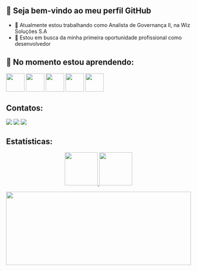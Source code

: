 ## 👋 Seja bem-vindo ao meu perfil GitHub

- 🔭 Atualmente estou trabalhando como Analista de Governança II, na Wiz Soluções S.A
- 💪 Estou em busca da minha primeira oportunidade profissional como desenvolvedor

## 🌱 No momento estou aprendendo:

<img src="https://cdn.jsdelivr.net/gh/devicons/devicon/icons/csharp/csharp-original.svg" width="50" height="50"/> <img src="https://cdn.jsdelivr.net/gh/devicons/devicon/icons/javascript/javascript-original.svg" width="50" height="50"/> <img src="https://cdn.jsdelivr.net/gh/devicons/devicon/icons/typescript/typescript-original.svg" width="50" height="50"/> <img src="https://cdn.jsdelivr.net/gh/devicons/devicon/icons/angularjs/angularjs-plain.svg" width="50" height="50"/> <img src="https://cdn.jsdelivr.net/gh/devicons/devicon/icons/bootstrap/bootstrap-original.svg" width="50" height="50"/> 

## Contatos:

<div>
<a href="https://www.linkedin.com/in/davikennedy" target="_blank"><img src="https://img.shields.io/badge/-LinkedIn-%230077B5?style=for-the-badge&logo=linkedin&logoColor=white" target="_blank"></a> 
<a href="https://twitter.com/davi_kennedy" target="_blank"><img src="https://img.shields.io/badge/Twitter-1DA1F2?style=for-the-badge&logo=twitter&logoColor=white" target="_blank"></a>
<a href="https://instagram.com/davi_kennedy" target="_blank"><img src="https://img.shields.io/badge/-Instagram-%23E4405F?style=for-the-badge&logo=instagram&logoColor=white" target="_blank"></a>
</div>

## Estatísticas:

<div align="center">
<a href="https://github.com/davikennedy">
<img height="90em" src="https://github-readme-stats.vercel.app/api/top-langs/?username=davikennedy&layout=compact&langs_count=7&theme=dark"/>
<img height="90em" src="https://github-readme-stats.vercel.app/api?username=davikennedy&show_icons=true&theme=dark&include_all_commits=true&count_private=true"/>
</div>

<p align="center">
	<img height="200em" width="100%" src="https://github-readme-streak-stats.herokuapp.com/?user=davikennedy&theme=dark&hide_border=false&border_radius=10&locale=pt-br&date_format=&properties=background" />
</p>
